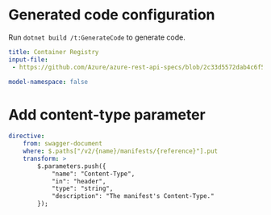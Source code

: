 # Generated code configuration

Run `dotnet build /t:GenerateCode` to generate code.

``` yaml
title: Container Registry
input-file:
 - https://github.com/Azure/azure-rest-api-specs/blob/2c33d5572dab4c6f52faf31004f0561205737107/specification/containerregistry/data-plane/Azure.ContainerRegistry/stable/2021-07-01/containerregistry.json
 
model-namespace: false
```

# Add content-type parameter
``` yaml
directive:
    from: swagger-document
    where: $.paths["/v2/{name}/manifests/{reference}"].put
    transform: >
        $.parameters.push({
            "name": "Content-Type",
            "in": "header",
            "type": "string",
            "description": "The manifest's Content-Type."
        });
```
